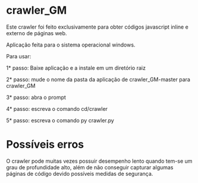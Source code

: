 # crawler_GM

Este crawler foi feito exclusivamente para obter códigos javascript inline e externo de páginas web.

Aplicação feita para o sistema operacional windows.

Para usar:

1* passo: Baixe aplicação e a instale em um diretório raiz

2* passo: mude o nome da pasta da aplicação de crawler_GM-master para crawler_GM

3* passo: abra o prompt

4* passo: escreva o comando cd/crawler

5* passo: escreva o comando py crawler.py

# Possíveis erros

O crawler pode muitas vezes possuir desempenho lento quando tem-se um grau de profundidade alto, além de não conseguir capturar 
algumas páginas de código devido possíveis medidas de segurança.
